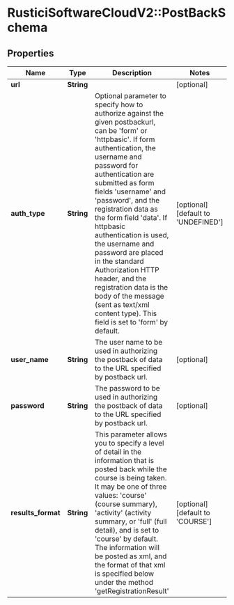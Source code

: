 # RusticiSoftwareCloudV2::PostBackSchema

## Properties
Name | Type | Description | Notes
------------ | ------------- | ------------- | -------------
**url** | **String** |  | [optional] 
**auth_type** | **String** | Optional parameter to specify how to authorize against the given postbackurl, can be &#39;form&#39; or &#39;httpbasic&#39;. If form authentication, the username and password for authentication are submitted as form fields &#39;username&#39; and &#39;password&#39;, and the registration data as the form field &#39;data&#39;. If httpbasic authentication is used, the username and password are placed in the standard Authorization HTTP header, and the registration data is the body of the message (sent as text/xml content type). This field is set to &#39;form&#39; by default. | [optional] [default to &#39;UNDEFINED&#39;]
**user_name** | **String** | The user name to be used in authorizing the postback of data to the URL specified by postback url. | [optional] 
**password** | **String** | The password to be used in authorizing the postback of data to the URL specified by postback url. | [optional] 
**results_format** | **String** | This parameter allows you to specify a level of detail in the information that is posted back while the course is being taken. It may be one of three values: &#39;course&#39; (course summary), &#39;activity&#39; (activity summary, or &#39;full&#39; (full detail), and is set to &#39;course&#39; by default. The information will be posted as xml, and the format of that xml is specified below under the method &#39;getRegistrationResult&#39; | [optional] [default to &#39;COURSE&#39;]


